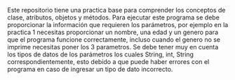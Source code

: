 Este repositorio tiene una practica base para comprender los conceptos de clase, atributos, objetos y métodos.
Para ejecutar este programa se debe proporcionar la información que requieren los parámetros, por ejemplo en la practica 1 necesitas proporcionar un nombre, una edad y un genero para que el programa funcione correctamente, incluso cuando el genero no se imprime necesitas poner los 3 parametros.
Se debe tener muy en cuenta los tipos de datos de los parámetros los cuales String, int, String correspondientemente, esto debido a que puede haber errores con el programa en caso de ingresar un tipo de dato incorrecto.
